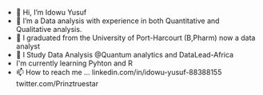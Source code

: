 - 👋 Hi, I’m Idowu Yusuf
- 👀 I’m a Data analysis with experience in both Quantitative and Qualitative analysis.
- 🌱 I graduated from the University of Port-Harcourt (B,Pharm) now a data analyst
- 💞️ I Study Data Analysis @Quantum analytics and DataLead-Africa
-    I'm currently learning Pyhton and R
- 📫 How to reach me ...
linkedin.com/in/idowu-yusuf-88388155
twitter.com/Prinztruestar
<!---
Idowu-Yusuf/Idowu-Yusuf is a ✨ special ✨ repository because its `README.md` (this file) appears on your GitHub profile.
You can click the Preview link to take a look at your changes.
--->
